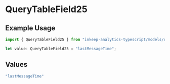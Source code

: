 # QueryTableField25

## Example Usage

```typescript
import { QueryTableField25 } from "inkeep-analytics-typescript/models/operations";

let value: QueryTableField25 = "lastMessageTime";
```

## Values

```typescript
"lastMessageTime"
```